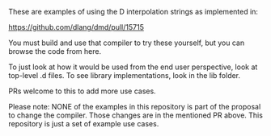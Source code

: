 These are examples of using the D interpolation strings as implemented in:

https://github.com/dlang/dmd/pull/15715

You must build and use that compiler to try these yourself, but you can browse the code from here.

To just look at how it would be used from the end user perspective, look at top-level .d files. To see library implementations, look in the lib folder.

PRs welcome to this to add more use cases.

Please note: NONE of the examples in this repository is part of the proposal to change the compiler. Those changes are in the mentioned PR above. This repository is just a set of example use cases.
